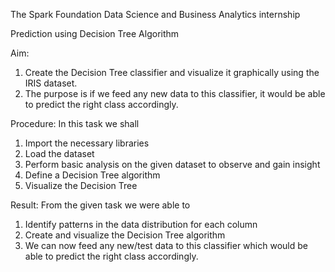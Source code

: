 The Spark Foundation 
Data Science and Business Analytics internship

Prediction using Decision Tree Algorithm

Aim:
1. Create the Decision Tree classifier and visualize it graphically using the IRIS dataset.
2. The purpose is if we feed any new data to this classifier, it would be able to predict the right class accordingly.

Procedure:
In this task we shall
1. Import the necessary libraries
2. Load the dataset
3. Perform basic analysis on the given dataset to observe and gain insight
4. Define a Decision Tree algorithm
5. Visualize the Decision Tree

Result:
From the given task we were able to 
1. Identify patterns in the data distribution for each column 
2. Create and visualize the Decision Tree algorithm
3. We can now feed any new/test data to this classifier which would be able to predict the right class accordingly.


